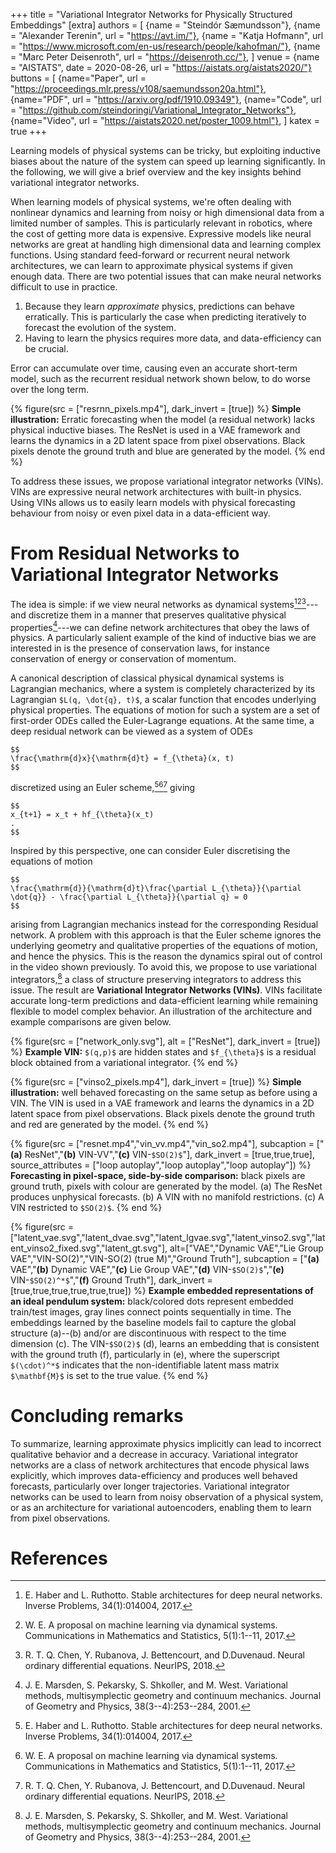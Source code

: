 +++
title = "Variational Integrator Networks for Physically Structured Embeddings"
[extra]
authors = [
    {name = "Steindór Sæmundsson"},
    {name = "Alexander Terenin", url = "https://avt.im/"},
    {name = "Katja Hofmann", url = "https://www.microsoft.com/en-us/research/people/kahofman/"},
    {name = "Marc Peter Deisenroth", url = "https://deisenroth.cc/"},
]
venue = {name = "AISTATS", date = 2020-08-26, url = "https://aistats.org/aistats2020/"}
buttons = [
    {name="Paper", url = "https://proceedings.mlr.press/v108/saemundsson20a.html"},
    {name="PDF", url = "https://arxiv.org/pdf/1910.09349"},
    {name="Code", url = "https://github.com/steindoringi/Variational_Integrator_Networks"},
    {name="Video", url = "https://aistats2020.net/poster_1009.html"},
]
katex = true
+++

Learning models of physical systems can be tricky, but exploiting inductive biases about the nature of the system can speed up learning significantly. 
In the following, we will give a brief overview and the key insights behind variational integrator networks.

When learning models of physical systems, we're often dealing with nonlinear dynamics and learning from noisy or high dimensional data from a limited number of samples. 
This is particularly relevant in robotics, where the cost of getting more data is expensive.
Expressive models like neural networks are great at handling high dimensional data and learning complex functions. 
Using standard feed-forward or recurrent neural network architectures, we can learn to approximate physical systems if given enough data.
There are two potential issues that can make neural networks difficult to use in practice.

1. Because they learn _approximate_ physics, predictions can behave erratically. This is particularly the case when predicting iteratively to forecast the evolution of the system. 
2. Having to learn the physics requires more data, and data-efficiency can be crucial.

Error can accumulate over time, causing even an accurate short-term model, such as the recurrent residual network shown below, to do worse over the long term.


{% figure(src = ["resrnn_pixels.mp4"], dark_invert = [true]) %}
**Simple illustration:** Erratic forecasting when the model (a residual network) lacks physical inductive biases. The ResNet is used in a VAE framework and learns the dynamics in a 2D latent space from pixel observations. Black pixels denote the ground truth and blue are generated by the model.
{% end %}


To address these issues, we propose variational integrator networks (VINs). 
VINs are expressive neural network architectures with built-in physics. 
Using VINs allows us to easily learn models with physical forecasting behaviour from noisy or even pixel data in a data-efficient way.  

# From Residual Networks to Variational Integrator Networks

The idea is simple: if we view neural networks as dynamical systems[^haber][^E][^chen]---and discretize them in a manner that preserves qualitative physical properties[^marsden]---we can define network architectures that obey the laws of physics. 
A particularly salient example of the kind of inductive bias we are interested in is the presence of conservation laws, for instance conservation of energy or conservation of momentum.

A canonical description of classical physical dynamical systems is Lagrangian mechanics, where a system is completely characterized by its Lagrangian `$L(q, \dot{q}, t)$`, a scalar function that encodes underlying physical properties. 
The equations of motion for such a system are a set of first-order ODEs called the Euler-Lagrange equations. 
At the same time, a deep residual network can be viewed as a system of ODEs

```
$$
\frac{\mathrm{d}x}{\mathrm{d}t} = f_{\theta}(x, t)
$$
```

discretized using an Euler scheme,[^haber][^E][^chen] giving

```
$$
x_{t+1} = x_t + hf_{\theta}(x_t)
.
$$
```

Inspired by this perspective, one can consider Euler discretising the equations of motion 

```
$$
\frac{\mathrm{d}}{\mathrm{d}t}\frac{\partial L_{\theta}}{\partial \dot{q}} - \frac{\partial L_{\theta}}{\partial q} = 0
$$
```

arising from Lagrangian mechanics instead for the corresponding Residual network. 
A problem with this approach is that the Euler scheme ignores the underlying geometry and qualitative properties of the equations of motion, and hence the physics. 
This is the reason the dynamics spiral out of control in the video shown previously. 
To avoid this, we propose to use variational integrators,[^marsden] a class of structure preserving integrators to address this issue. 
The result are __Variational Integrator Networks (VINs)__. 
VINs facilitate accurate long-term predictions and data-efficient learning while remaining flexible to model complex behavior. 
An illustration of the architecture and example comparisons are given below.


{% figure(src = ["network_only.svg"], alt = ["ResNet"], dark_invert = [true]) %}
**Example VIN:** `$(q,p)$` are hidden states and `$f_{\theta}$` is a residual block obtained from a variational integrator.
{% end %}


{% figure(src = ["vinso2_pixels.mp4"], dark_invert = [true]) %}
**Simple illustration:** well behaved forecasting on the same setup as before using a VIN. The VIN is used in a VAE framework and learns the dynamics in a 2D latent space from pixel observations. Black pixels denote the ground truth and red are generated by the model.
{% end %}


{% figure(src = ["resnet.mp4","vin_vv.mp4","vin_so2.mp4"], subcaption = ["**(a)** ResNet","**(b)** VIN-VV","**(c)** VIN-`$SO(2)$`"], dark_invert = [true,true,true], source_attributes = ["loop autoplay","loop autoplay","loop autoplay"]) %}
**Forecasting in pixel-space, side-by-side comparison:** black pixels are ground truth, pixels with colour are generated by the model. (a) The ResNet produces unphysical forecasts. (b) A VIN with no manifold restrictions. (c) A VIN restricted to `$SO(2)$`.
{% end %}


{% figure(src = ["latent_vae.svg","latent_dvae.svg","latent_lgvae.svg","latent_vinso2.svg","latent_vinso2_fixed.svg","latent_gt.svg"], alt=["VAE","Dynamic VAE","Lie Group VAE","VIN-SO(2)","VIN-SO(2) (true M)","Ground Truth"], subcaption = ["**(a)** VAE","**(b)** Dynamic VAE","**(c)** Lie Group VAE","**(d)** VIN-`$SO(2)$`","**(e)** VIN-`$SO(2)^*$`","**(f)** Ground Truth"], dark_invert = [true,true,true,true,true,true]) %}
**Example embedded representations of an ideal pendulum system:** black/colored dots represent embedded train/test images, gray lines connect points sequentially in time. The embeddings learned by the baseline models fail to capture the global structure (a)--(b) and/or are discontinuous with respect to the time dimension (c). The VIN-`$SO(2)$` (d), learns an embedding that is consistent with the ground truth (f), particularly in (e), where the superscript `$(\cdot)^*$` indicates that the non-identifiable latent mass matrix `$\mathbf{M}$` is set to the true value.
{% end %}


# Concluding remarks

To summarize, learning approximate physics implicitly can lead to incorrect qualitative behavior and a decrease in accuracy.
Variational integrator networks are a class of network architectures that encode physical laws explicitly, which improves data-efficiency and produces well behaved forecasts, particularly over longer trajectories.
Variational integrator networks can be used to learn from noisy observation of a physical system, or as an architecture for variational autoencoders, enabling them to learn from pixel observations.



# References

[^haber]: E. Haber and L. Ruthotto. Stable architectures for deep neural networks. Inverse  Problems, 34(1):014004, 2017.

[^E]: W.  E.  A  proposal  on  machine  learning  via  dynamical systems. Communications in Mathematics and Statistics, 5(1):1--11, 2017.

[^chen]: R. T. Q. Chen, Y. Rubanova, J. Bettencourt, and D.Duvenaud. Neural ordinary differential equations. NeurIPS, 2018.

[^marsden]: J. E. Marsden, S. Pekarsky, S. Shkoller, and M. West. Variational methods, multisymplectic geometry and continuum  mechanics. Journal  of  Geometry  and Physics, 38(3--4):253--284, 2001.